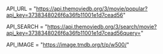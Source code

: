 API_URL = "https://api.themoviedb.org/3/movie/popular?api_key=3738348026f6a36fb11001e1d7cead56"

API_SEARCH = "https://api.themoviedb.org/3/search/movie?api_key=3738348026f6a36fb11001e1d7cead56query="

API_IMAGE = "https://image.tmdb.org/t/p/w500/"
